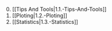 0. [[Tips And Tools|1.1.-Tips-And-Tools]]
0. [[Ploting|1.2.-Ploting]]
0. [[Statistics|1.3.-Statistics]]
